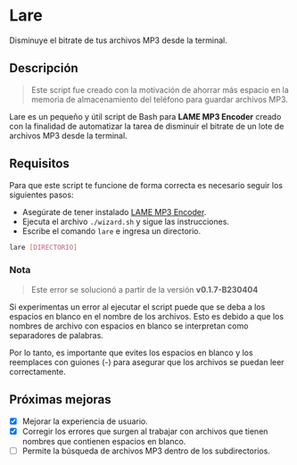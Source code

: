 # Lare

Disminuye el bitrate de tus archivos MP3 desde la terminal.

## Descripción

> Este script fue creado con la motivación de ahorrar más espacio en la memoria de
> almacenamiento del teléfono para guardar archivos MP3.

Lare es un pequeño y útil script de Bash para __LAME MP3 Encoder__ creado con la
finalidad de automatizar la tarea de disminuir el bitrate de un lote de archivos
MP3 desde la terminal.

## Requisitos

Para que este script te funcione de forma correcta es necesario seguir los siguientes
pasos:

* Asegúrate de tener instalado [LAME MP3 Encoder](https://lame.sourceforge.io/).
* Ejecuta el archivo `./wizard.sh` y sigue las instrucciones.
* Escribe el comando ```lare``` e ingresa un directorio.
```bash
lare [DIRECTORIO]
```

### Nota

> Este error se solucionó a partir de la versión **v0.1.7-B230404**

Si experimentas un error al ejecutar el script puede que se deba a los espacios
en blanco en el nombre de los archivos. Esto es debido a que los nombres de
archivo con espacios en blanco se interpretan como separadores de palabras.

Por lo tanto, es importante que evites los espacios en blanco y los reemplaces
con guiones (-) para asegurar que los archivos se puedan leer correctamente.

## Próximas mejoras

- [x] Mejorar la experiencia de usuario.
- [x] Corregir los errores que surgen al trabajar con archivos que tienen nombres
que contienen espacios en blanco.
- [ ] Permite la búsqueda de archivos MP3 dentro de los subdirectorios.
